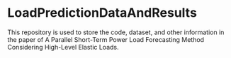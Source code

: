 # LoadPredictionDataAndResults
This repository is used to store the code, dataset, and other information in the paper of A Parallel Short-Term Power Load Forecasting Method Considering High-Level Elastic
Loads.
